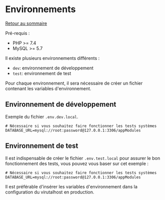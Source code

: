 # Environnements

[Retour au sommaire](index.md)

Pré-requis :
* PHP >= 7.4
* MySQL >= 5.7

Il existe plusieurs environnements différents :
* `dev`: environnement de développement
* `test`: environnement de test

Pour chaque environnement, il sera nécessaire de créer un fichier contenant les variables d'environnement.

## Environnement de développement
Exemple du fichier `.env.dev.local`.
```dotenv
# Nécessaire si vous souhaitez faire fonctionner les tests systèmes
DATABASE_URL=mysql://root:password@127.0.0.1:3306/appModules
```

## Environnement de test
Il est indispensable de créer le fichier `.env.test.local` pour assurer le bon fonctionnement des tests, vous pouvez vous baser sur cet exemple :
```dotenv
# Nécessaire si vous souhaitez faire fonctionner les tests systèmes
DATABASE_URL=mysql://root:password@127.0.0.1:3306/appModules
```

Il est préférable d'insérer les variables d'environnement dans la configuration du virutalhost en production.